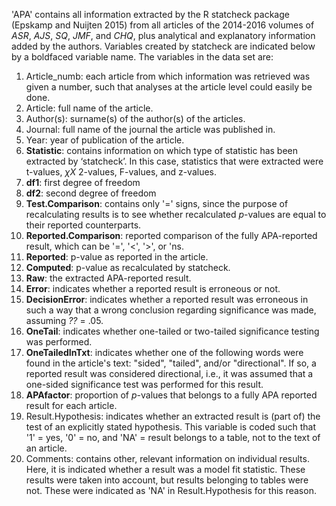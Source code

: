 'APA' contains all information extracted by the R statcheck package (Epskamp and Nuijten 2015) from all articles of the 2014-2016 volumes of *ASR*, *AJS*, *SQ*, *JMF*, and *CHQ*, plus analytical and explanatory information added by the authors. Variables created by statcheck are indicated below by a boldfaced variable name. The variables in the data set are:

1. Article_numb: each article from which information was retrieved was given a number, such that analyses at the article level could easily be done.
2. Article: full name of the article.
3. Author(s): surname(s) of the author(s) of the articles.
4. Journal: full name of the journal the article was published in.
5. Year: year of publication of the article.
6. **Statistic**: contains information on which type of statistic has been extracted by ‘statcheck’. In this case, statistics that were extracted were t-values, $\chi X$ 2-values, F-values, and z-values. 
7. **df1**: first degree of freedom
8. **df2**: second degree of freedom
9. **Test.Comparison**: contains only '=' signs, since the purpose of recalculating results is to see whether recalculated *p*-values are equal to their reported counterparts.
11. **Reported.Comparison**: reported comparison of the fully APA-reported result, which can be '=', '<', '>', or 'ns. 
12. **Reported**: p-value as reported in the article.
13. **Computed**: p-value as recalculated by statcheck.
14. **Raw**: the extracted APA-reported result.
15.	**Error**: indicates whether a reported result is erroneous or not.
16. **DecisionError**: indicates whether a reported result was erroneous in such a way that a wrong conclusion regarding significance was made, assuming *??* = .05.
17. **OneTail**: indicates whether one-tailed or two-tailed significance testing was performed.
18. **OneTailedInTxt**: indicates whether one of the following words were found in the article's text: "sided", "tailed", and/or "directional". If so, a reported result was considered directional, i.e., it was assumed that a one-sided significance test was performed for this result.
19. **APAfactor**: proportion of *p*-values that belongs to a fully APA reported result for each article.
20. Result.Hypothesis: indicates whether an extracted result is (part of) the test of an explicitly stated hypothesis. This variable is coded such that '1' = yes, '0' = no, and 'NA' = result belongs to a table, not to the text of an article.
21. Comments: contains other, relevant information on individual results. Here, it is indicated whether a result was a model fit statistic. These results were taken into account, but results belonging to tables were not. These were indicated as 'NA' in Result.Hypothesis for this reason.
